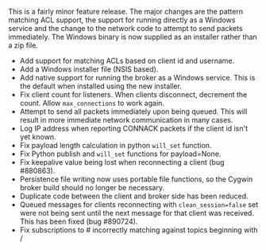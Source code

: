 <!--
.. title: Version 0.14 released
.. slug: version-0-14-released
.. date: 2011-11-16 23:23:03
.. tags: Releases
.. category:
.. link:
.. description:
.. type: text
-->

This is a fairly minor feature release. The major changes are the pattern
matching ACL support, the support for running directly as a Windows service and
the change to the network code to attempt to send packets immediately. The
Windows binary is now supplied as an installer rather than a zip file.

 * Add support for matching ACLs based on client id and username.
 * Add a Windows installer file (NSIS based).
 * Add native support for running the broker as a Windows service. This is the
   default when installed using the new installer.
 * Fix client count for listeners. When clients disconnect, decrement the
   count. Allow `max_connections` to work again.
 * Attempt to send all packets immediately upon being queued. This will result
   in more immediate network communication in many cases.
 * Log IP address when reporting CONNACK packets if the client id isn't yet
   known.
 * Fix payload length calculation in python `will_set` function.
 * Fix Python publish and `will_set` functions for payload=None.
 * Fix keepalive value being lost when reconnecting a client (bug #880863).
 * Persistence file writing now uses portable file functions, so the Cygwin
   broker build should no longer be necessary.
 * Duplicate code between the client and broker side has been reduced.
 * Queued messages for clients reconnecting with `clean_session=false` set were
   not being sent until the next message for that client was received. This has
   been fixed (bug #890724).
 * Fix subscriptions to # incorrectly matching against topics beginning with /
